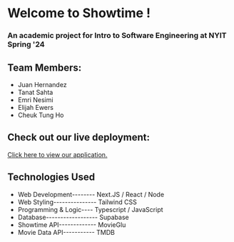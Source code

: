 # Welcome to Showtime !
### An academic project for Intro to Software Engineering at NYIT Spring '24

## Team Members:
* Juan Hernandez
* Tanat Sahta
* Emri Nesimi
* Elijah Ewers
* Cheuk Tung Ho

## Check out our live deployment:
[Click here to view our application.](https://showtime-eight.vercel.app/)

## Technologies Used
* Web Development-------- Next.JS / React / Node
* Web Styling--------------- Tailwind CSS
* Programming & Logic---- Typescript / JavaScript
* Database------------------ Supabase
* Showtime API------------- MovieGlu
* Movie Data API----------- TMDB